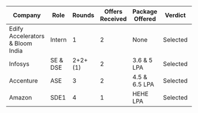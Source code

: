 | Company | Role | Rounds | Offers Received|Package Offered| Verdict | Offer Accepted |
| --------| ----------- | ------- | --------- |------|----------|---------|
| Edify Accelerators & Bloom India| Intern | 1| 2 | None |Selected | Accepted|
|Infosys| SE & DSE| 2+2+(1)| 2 | 3.6 & 5 LPA | Selected  | Accepted DSE Role |
|Accenture| ASE  | 3 | 2 | 4.5 & 6.5 LPA | Selected  | Not Accepted |
|Amazon| SDE1 | 4 | 1| HEHE LPA| Selected | Will Accept |